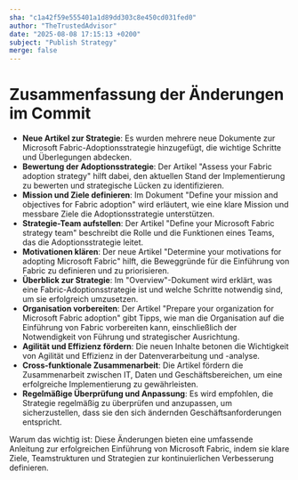 ```yaml
---
sha: "c1a42f59e555401a1d89dd303c8e450cd031fed0"
author: "TheTrustedAdvisor"
date: "2025-08-08 17:15:13 +0200"
subject: "Publish Strategy"
merge: false
---
```


# Zusammenfassung der Änderungen im Commit

- **Neue Artikel zur Strategie**: Es wurden mehrere neue Dokumente zur Microsoft Fabric-Adoptionsstrategie hinzugefügt, die wichtige Schritte und Überlegungen abdecken.
- **Bewertung der Adoptionsstrategie**: Der Artikel "Assess your Fabric adoption strategy" hilft dabei, den aktuellen Stand der Implementierung zu bewerten und strategische Lücken zu identifizieren.
- **Mission und Ziele definieren**: Im Dokument "Define your mission and objectives for Fabric adoption" wird erläutert, wie eine klare Mission und messbare Ziele die Adoptionsstrategie unterstützen.
- **Strategie-Team aufstellen**: Der Artikel "Define your Microsoft Fabric strategy team" beschreibt die Rolle und die Funktionen eines Teams, das die Adoptionsstrategie leitet.
- **Motivationen klären**: Der neue Artikel "Determine your motivations for adopting Microsoft Fabric" hilft, die Beweggründe für die Einführung von Fabric zu definieren und zu priorisieren.
- **Überblick zur Strategie**: Im "Overview"-Dokument wird erklärt, was eine Fabric-Adoptionsstrategie ist und welche Schritte notwendig sind, um sie erfolgreich umzusetzen.
- **Organisation vorbereiten**: Der Artikel "Prepare your organization for Microsoft Fabric adoption" gibt Tipps, wie man die Organisation auf die Einführung von Fabric vorbereiten kann, einschließlich der Notwendigkeit von Führung und strategischer Ausrichtung.
- **Agilität und Effizienz fördern**: Die neuen Inhalte betonen die Wichtigkeit von Agilität und Effizienz in der Datenverarbeitung und -analyse.
- **Cross-funktionale Zusammenarbeit**: Die Artikel fördern die Zusammenarbeit zwischen IT, Daten und Geschäftsbereichen, um eine erfolgreiche Implementierung zu gewährleisten.
- **Regelmäßige Überprüfung und Anpassung**: Es wird empfohlen, die Strategie regelmäßig zu überprüfen und anzupassen, um sicherzustellen, dass sie den sich ändernden Geschäftsanforderungen entspricht.

Warum das wichtig ist: Diese Änderungen bieten eine umfassende Anleitung zur erfolgreichen Einführung von Microsoft Fabric, indem sie klare Ziele, Teamstrukturen und Strategien zur kontinuierlichen Verbesserung definieren.

